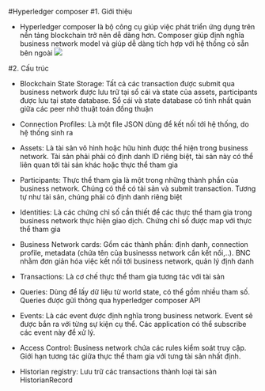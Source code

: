 #Hyperledger composer
#1. Giới thiệu

- Hyperledger composer là bộ công cụ giúp việc phát triển ứng dụng trên nền tảng blockchain trở nên dễ dàng hơn. Composer giúp định nghĩa business network model và giúp dễ dàng tích hợp với hệ thống có sẵn bên ngoài
![](https://hyperledger.github.io/composer/latest/assets/img/Composer-Diagram.svg) 

#2. Cấu trúc
- Blockchain State Storage: Tất cả các transaction được submit qua business network được lưu trữ tại sổ cái và state của assets, participants được lưu tại state database. Sổ cái và state database có tinh nhất quán giữa các peer nhờ thuật toán đồng thuận

- Connection Profiles: Là một file JSON dùng để kết nối tới hệ thống, do hệ thống sinh ra

- Assets: Là tài sản vô hình hoặc hữu hình được thể hiện trong business network. Tài sản phải phải có định danh ID riêng biệt, tài sản này có thể liên quan tới tài sản khác hoặc thực thể tham gia 

- Participants: Thực thể tham gia là một trong những thành phần của business network. Chúng có thể có tài sản và submit transaction. Tương tự như tài sản, chúng phải có định danh riêng biệt

- Identities: Là các chứng chỉ số cần thiết để các thực thể tham gia trong business network thực hiện giao dịch. Chứng chỉ số được map với thực thể tham gia

- Business Network cards: Gồm các thành phần: định danh, connection profile, metadata (chứa tên của businesss network cần kết nối,..). BNC nhằm đơn giản hóa việc kết nối tới business network, quản lý định danh

- Transactions: Là cơ chế thực thể tham gia tương tác với tài sản

- Queries: Dùng để lấy dữ liệu từ world state, có thể gồm nhiều tham số. Queries được gửi thông qua hyperledger composer API

- Events: Là các event được định nghĩa trong business network. Event sẽ được bắn ra với từng sự kiện cụ thể. Các application có thể subscribe các event này để xử lý.

- Access Control: Business network chứa các rules kiểm soát truy cập. Giới hạn tương tác giữa thực thể tham gia với tưng tài sản nhất định.

- Historian registry: Lưu trữ các transactions thành loại tài sản HistorianRecord
